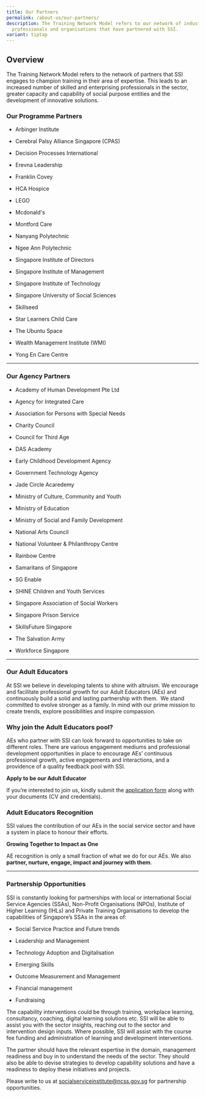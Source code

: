 ```yaml
---
title: Our Partners
permalink: /about-us/our-partners/
description: The Training Network Model refers to our network of industry
  professionals and organisations that have partnered with SSI.
variant: tiptap
---
```

<h2><strong>Overview</strong></h2>
<p>The Training Network Model refers to the network of partners that SSI
engages to champion training in their area of expertise. This leads to
an increased number of skilled and enterprising professionals in the sector,
greater capacity and capability of social purpose entities and the development
of innovative solutions.</p>
<h3><strong>Our Programme Partners</strong></h3>
<ul data-tight="true" class="tight">
<li>
<p>Arbinger Institute</p>
</li>
<li>
<p>Cerebral Palsy Alliance Singapore (CPAS)</p>
</li>
<li>
<p>Decision Processes International</p>
</li>
<li>
<p>Erevna Leadership</p>
</li>
<li>
<p>Franklin Covey</p>
</li>
<li>
<p>HCA Hospice</p>
</li>
<li>
<p>LEGO</p>
</li>
<li>
<p>Mcdonald's</p>
</li>
<li>
<p>Montford Care</p>
</li>
<li>
<p>Nanyang Polytechnic</p>
</li>
<li>
<p>Ngee Ann Polytechnic</p>
</li>
<li>
<p>Singapore Institute of Directors</p>
</li>
<li>
<p>Singapore Institute of Management</p>
</li>
<li>
<p>Singapore Institute of Technology</p>
</li>
<li>
<p>Singapore University of Social Sciences</p>
</li>
<li>
<p>Skillseed</p>
</li>
<li>
<p>Star Learners Child Care</p>
</li>
<li>
<p>The Ubuntu Space</p>
</li>
<li>
<p>Wealth Management Institute (WMI)</p>
</li>
<li>
<p>Yong En Care Centre</p>
</li>
</ul>
<hr>
<h3><strong>Our Agency Partners</strong></h3>
<ul data-tight="true" class="tight">
<li>
<p>Academy of Human Development Pte Ltd</p>
</li>
<li>
<p>Agency for Integrated Care</p>
</li>
<li>
<p>Association for Persons with Special Needs</p>
</li>
<li>
<p>Charity Council</p>
</li>
<li>
<p>Council for Third Age</p>
</li>
<li>
<p>DAS Academy</p>
</li>
<li>
<p>Early Childhood Development Agency</p>
</li>
<li>
<p>Government Technology Agency</p>
</li>
<li>
<p>Jade Circle Acaredemy</p>
</li>
<li>
<p>Ministry of Culture, Community and Youth</p>
</li>
<li>
<p>Ministry of Education</p>
</li>
<li>
<p>Ministry of Social and Family Development</p>
</li>
<li>
<p>National Arts Council</p>
</li>
<li>
<p>National Volunteer &amp; Philanthropy Centre</p>
</li>
<li>
<p>Rainbow Centre</p>
</li>
<li>
<p>Samaritans of Singapore</p>
</li>
<li>
<p>SG Enable</p>
</li>
<li>
<p>SHINE Children and Youth Services</p>
</li>
<li>
<p>Singapore Association of Social Workers</p>
</li>
<li>
<p>Singapore Prison Service</p>
</li>
<li>
<p>SkillsFuture Singapore</p>
</li>
<li>
<p>The Salvation Army</p>
</li>
<li>
<p>Workforce Singapore</p>
</li>
</ul>
<hr>
<h3><strong>Our Adult Educators</strong></h3>
<p>At SSI we believe in developing talents to shine with altruism. We encourage
and facilitate professional growth for our Adult Educators (AEs) and continuously
build a solid and lasting partnership with them.&nbsp; We stand committed
to evolve stronger as a family. In mind with our prime mission to create
trends, explore possibilities and inspire compassion.</p>
<h3>Why join the Adult Educators pool?</h3>
<p>AEs who partner with SSI can look forward to opportunities to take on
different roles. There are various engagement mediums and professional
development opportunities in place to encourage AEs’ continuous professional
growth, active engagements and interactions, and a providence of a quality
feedback pool with SSI.</p>
<p><strong>Apply to be our Adult Educator</strong>
</p>
<p>If you’re interested to join us, kindly submit the&nbsp;<a href="https://go.gov.sg/ae-application-form" rel="noopener noreferrer nofollow" target="_blank">application form</a>&nbsp;along
with your documents (CV and credentials).</p>
<h3>Adult Educators Recognition</h3>
<p>SSI values the contribution of our AEs in the social service sector and
have a system in place to honour their efforts.</p>
<p><strong>Growing Together to Impact as One</strong>
</p>
<p>AE recognition is only a small fraction of what we do for our AEs. We
also <strong>partner, nurture, engage, impact and journey with them</strong>.</p>
<hr>
<h3><strong>Partnership Opportunities</strong></h3>
<p>SSI is constantly looking for partnerships with local or international
Social Service Agencies (SSAs), Non-Profit Organisations (NPOs), Institute
of Higher Learning (IHLs) and Private Training Organisations to develop
the capabilities of Singapore’s SSAs in the areas of:</p>
<ul data-tight="true" class="tight">
<li>
<p>Social Service Practice and Future trends</p>
</li>
<li>
<p>Leadership and Management</p>
</li>
<li>
<p>Technology Adoption and Digitalisation</p>
</li>
<li>
<p>Emerging Skills</p>
</li>
<li>
<p>Outcome Measurement and Management</p>
</li>
<li>
<p>Financial management</p>
</li>
<li>
<p>Fundraising</p>
</li>
</ul>
<p>The capability interventions could be through training, workplace learning,
consultancy, coaching, digital learning solutions etc. SSI will be able
to assist you with the sector insights, reaching out to the sector and
intervention design inputs. Where possible, SSI will assist with the course
fee funding and administration of learning and development interventions.</p>
<p>The partner should have the relevant expertise in the domain, management
readiness and buy in to understand the needs of the sector. They should
also be able to devise strategies to develop capability solutions and have
a readiness to deploy these initiatives and projects.</p>
<p>Please write to us at <a href="mailto:socialserviceinstitute@ncss.gov.sg" rel="noopener noreferrer nofollow" target="_blank">socialserviceinstitute@ncss.gov.sg</a> for
partnership opportunities.</p>